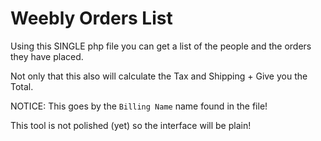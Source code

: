# Weebly Orders List

Using this SINGLE php file you can get a list of the people and the orders they have placed.

Not only that this also will calculate the  Tax and Shipping + Give you the Total.

NOTICE: This goes by the `Billing Name` name found in the file!

This tool is not polished (yet) so the interface will be plain!